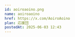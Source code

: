 ```yaml
---
id: aoiroaoino.png
name: aoiroaoino
href: https://x.com/AoiroAoino
plan: 応援団
postedAt: 2025-06-03 12:43
---
```

